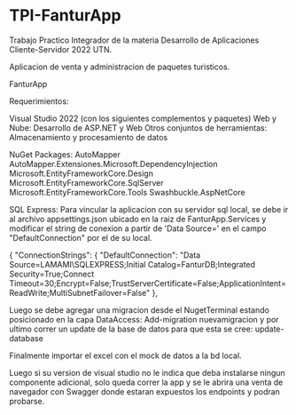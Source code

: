# TPI-FanturApp
Trabajo Practico Integrador de la materia Desarrollo de Aplicaciones Cliente-Servidor 2022 UTN.

Aplicacion de venta y administracion de paquetes turisticos.

FanturApp

Requerimientos:

Visual Studio 2022 (con los siguientes complementos y paquetes)
  Web y Nube: Desarrollo de ASP.NET y Web
  Otros conjuntos de herramientas: Almacenamiento y procesamiento de datos
  
NuGet Packages: 
  AutoMapper
  AutoMapper.Extensiones.Microsoft.DependencyInjection
  Microsoft.EntityFrameworkCore.Design
  Microsoft.EntityFrameworkCore.SqlServer
  Microsoft.EntityFrameworkCore.Tools
  Swashbuckle.AspNetCore
  
 SQL Express:
  Para vincular la aplicacion con su servidor sql local, se debe ir al archivo appsettings.json ubicado en la raiz de
  FanturApp.Services y modificar el string de conexion a partir de 'Data Source=' en el campo "DefaultConnection" por el de su local.
  
  {
  "ConnectionStrings": {
    "DefaultConnection": "Data Source=LAMAMI\\SQLEXPRESS;Initial Catalog=FanturDB;Integrated Security=True;Connect Timeout=30;Encrypt=False;TrustServerCertificate=False;ApplicationIntent=ReadWrite;MultiSubnetFailover=False"
  },
 
  Luego se debe agregar una migracion desde el NugetTerminal estando posicionado en la capa DataAccess: Add-migration nuevamigracion
  y por ultimo correr un update de la base de datos para que esta se cree: update-database
  
  Finalmente importar el excel con el mock de datos a la bd local.
  
  Luego si su version de visual studio no le indica que deba instalarse ningun componente adicional, solo queda correr la app y se le abrira una venta de navegador
  con Swagger donde estaran expuestos los endpoints y podran probarse.
